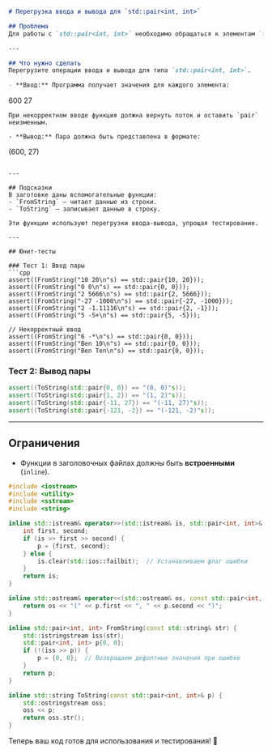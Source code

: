 ```md
# Перегрузка ввода и вывода для `std::pair<int, int>`

## Проблема
Для работы с `std::pair<int, int>` необходимо обращаться к элементам `first` и `second`. Это не всегда удобно. Решение — перегрузка операций ввода и вывода.

---

## Что нужно сделать
Перегрузите операции ввода и вывода для типа `std::pair<int, int>`.

- **Ввод:** Программа получает значения для каждого элемента:
  ```
  600
  27
  ```
  При некорректном вводе функция должна вернуть поток и оставить `pair` неизменным.

- **Вывод:** Пара должна быть представлена в формате:
  ```
  (600, 27)
  ```

---

## Подсказки
В заготовке даны вспомогательные функции:
- `FromString` — читает данные из строки.
- `ToString` — записывает данные в строку.

Эти функции используют перегрузки ввода-вывода, упрощая тестирование.

---

## Юнит-тесты

### Тест 1: Ввод пары
```cpp
assert((FromString("10 20\n"s) == std::pair{10, 20}));
assert((FromString("0 0\n"s) == std::pair{0, 0}));
assert((FromString("2 5666\n"s) == std::pair{2, 5666}));
assert((FromString("-27 -1000\n"s) == std::pair{-27, -1000}));
assert((FromString("2 -1.11116\n"s) == std::pair{2, -1}));
assert((FromString("5 -5+\n"s) == std::pair{5, -5}));

// Некорректный ввод
assert((FromString("6 -*\n"s) == std::pair{0, 0}));
assert((FromString("Ben 10\n"s) == std::pair{0, 0}));
assert((FromString("Ben Ten\n"s) == std::pair{0, 0}));
```

### Тест 2: Вывод пары
```cpp
assert((ToString(std::pair{0, 0}) == "(0, 0)"s));
assert((ToString(std::pair{1, 2}) == "(1, 2)"s));
assert((ToString(std::pair{-11, 27}) == "(-11, 27)"s));
assert((ToString(std::pair{-121, -2}) == "(-121, -2)"s));
```

---

## Ограничения
- Функции в заголовочных файлах должны быть **встроенными** (`inline`).

```cpp
#include <iostream>
#include <utility>
#include <sstream>
#include <string>

inline std::istream& operator>>(std::istream& is, std::pair<int, int>& p) {
    int first, second;
    if (is >> first >> second) {
        p = {first, second};
    } else {
        is.clear(std::ios::failbit);  // Устанавливаем флаг ошибки
    }
    return is;
}

inline std::ostream& operator<<(std::ostream& os, const std::pair<int, int>& p) {
    return os << "(" << p.first << ", " << p.second << ")";
}

inline std::pair<int, int> FromString(const std::string& str) {
    std::istringstream iss(str);
    std::pair<int, int> p{0, 0};
    if (!(iss >> p)) {
        p = {0, 0};  // Возвращаем дефолтные значения при ошибке
    }
    return p;
}

inline std::string ToString(const std::pair<int, int>& p) {
    std::ostringstream oss;
    oss << p;
    return oss.str();
}
```

Теперь ваш код готов для использования и тестирования! 🚀
```